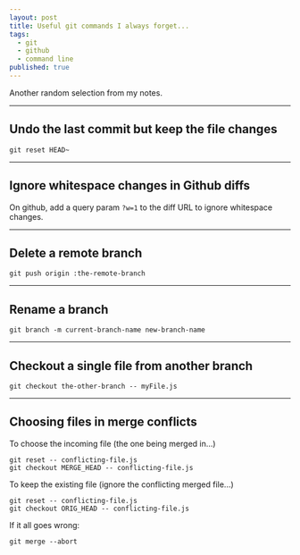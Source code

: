 ```yaml
---
layout: post
title: Useful git commands I always forget...
tags:
  - git
  - github
  - command line
published: true
---
```


Another random selection from my notes.

---

## Undo the last commit but keep the file changes
```
git reset HEAD~
```
---

## Ignore whitespace changes in Github diffs
On github, add a query param `?w=1` to the diff URL to ignore whitespace changes.

---

## Delete a remote branch
```
git push origin :the-remote-branch
```

---

## Rename a branch
```
git branch -m current-branch-name new-branch-name
```

---

## Checkout a single file from another branch
```
git checkout the-other-branch -- myFile.js
```

---

## Choosing files in merge conflicts
To choose the incoming file (the one being merged in...)

```
git reset -- conflicting-file.js
git checkout MERGE_HEAD -- conflicting-file.js
```

To keep the existing file (ignore the conflicting merged file...)

```
git reset -- conflicting-file.js
git checkout ORIG_HEAD -- conflicting-file.js
```

If it all goes wrong:

```
git merge --abort
```

